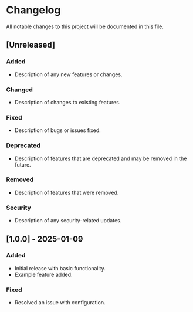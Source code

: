 # Changelog

All notable changes to this project will be documented in this file.

## [Unreleased]

### Added
- Description of any new features or changes.

### Changed
- Description of changes to existing features.

### Fixed
- Description of bugs or issues fixed.

### Deprecated
- Description of features that are deprecated and may be removed in the future.

### Removed
- Description of features that were removed.

### Security
- Description of any security-related updates.

## [1.0.0] - 2025-01-09

### Added
- Initial release with basic functionality.
- Example feature added.

### Fixed
- Resolved an issue with configuration.